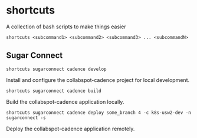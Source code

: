 # shortcuts

A collection of bash scripts to make things easier

```shell
shortcuts <subcommand1> <subcommand2> <subcommand3> ... <subcommandN>
```

## Sugar Connect

```shell
shortcuts sugarconnect cadence develop
```

Install and configure the collabspot-cadence project for local development.

```shell
shortcuts sugarconnect cadence build
```

Build the collabspot-cadence application locally.

```shell
shortcuts sugarconnect cadence deploy some_branch 4 -c k8s-usw2-dev -n sugarconnect -s
```

Deploy the collabspot-cadence application remotely.
